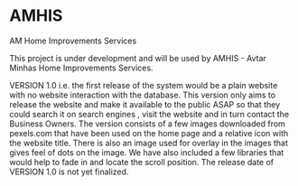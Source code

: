 # AMHIS
AM Home Improvements Services

This project is under development and will be used by AMHIS - Avtar Minhas Home Improvements Services.

VERSION 1.0 i.e. the first release of the system would be a plain website with no website interaction with the database.
This version only aims to release the website and make it available to the public ASAP so that they could search it on search engines
, visit the website and in turn contact the Business Owners.
The version consists of a few images downloaded from pexels.com that have been used on the home page and a relative icon with the
website title. There is also an image used for overlay in the images that gives feel of dots on the image.
We have also included a few libraries that would help to fade in and locate the scroll position.
The release date of VERSION 1.0 is not yet finalized.
